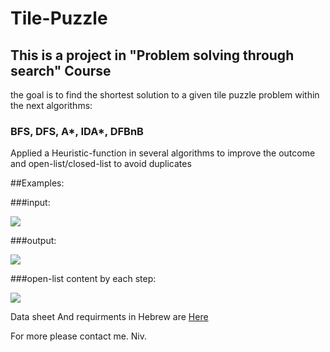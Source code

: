 # Tile-Puzzle

## This is a project in "Problem solving through search" Course

the goal is to find the shortest solution to a given tile puzzle problem within the next algorithms:

### BFS, DFS, A*, IDA*, DFBnB

Applied a Heuristic-function in several algorithms to improve the outcome and open-list/closed-list to avoid duplicates

##Examples: 

###input: 

![](https://i.imgur.com/wEgaaII.png)

###output: 

![](https://i.imgur.com/lfJwP1B.png)

###open-list content by each step:

![](https://i.imgur.com/CFqJxqP.png)

Data sheet And requirments in Hebrew are [Here](https://smallpdf.com/shared#st=a1f9b4a8-7498-4265-849b-e1ee114d442d&fn=ex1_2020.pdf&ct=1601905276541&tl=share-document&rf=link)

For more please contact me.
Niv.
